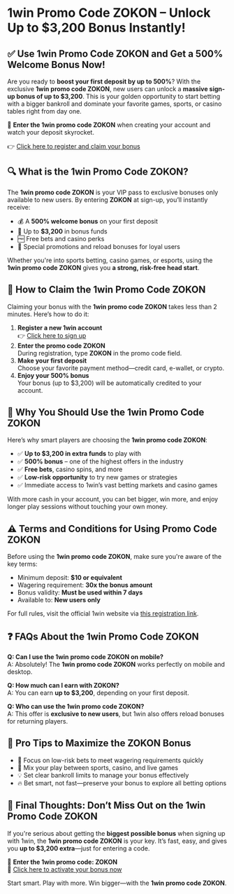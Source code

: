
<h1>1win Promo Code ZOKON – Unlock Up to $3,200 Bonus Instantly!</h1>
<h2>✅ Use 1win Promo Code ZOKON and Get a 500% Welcome Bonus Now!</h2>
<p>Are you ready to <strong>boost your first deposit by up to 500%</strong>? With the exclusive <strong>1win promo code ZOKON</strong>, new users can unlock a <strong>massive sign-up bonus of up to $3,200</strong>. This is your golden opportunity to start betting with a bigger bankroll and dominate your favorite games, sports, or casino tables right from day one.</p>
<p>🎁 <strong>Enter the 1win promo code ZOKON</strong> when creating your account and watch your deposit skyrocket.</p>
<p>👉 <a href="https://1weaou.life/?p=wj23" target="_blank">Click here to register and claim your bonus</a></p>
<h2>🔍 What is the 1win Promo Code ZOKON?</h2>
<p>The <strong>1win promo code ZOKON</strong> is your VIP pass to exclusive bonuses only available to new users. By entering <strong>ZOKON</strong> at sign-up, you’ll instantly receive:</p>
<ul>
<li>💰 A <strong>500% welcome bonus</strong> on your first deposit</li>
<li>🎁 Up to <strong>$3,200</strong> in bonus funds</li>
<li>🆓 Free bets and casino perks</li>
<li>🔁 Special promotions and reload bonuses for loyal users</li>
</ul>
<p>Whether you're into sports betting, casino games, or esports, using the <strong>1win promo code ZOKON</strong> gives you <strong>a strong, risk-free head start</strong>.</p>
<h2>🚀 How to Claim the 1win Promo Code ZOKON</h2>
<p>Claiming your bonus with the <strong>1win promo code ZOKON</strong> takes less than 2 minutes. Here’s how to do it:</p>
<ol>
<li><strong>Register a new 1win account</strong><br>👉 <a href="https://1weaou.life/?p=wj23" target="_blank">Click here to sign up</a></li>
<li><strong>Enter the promo code ZOKON</strong><br>During registration, type <strong>ZOKON</strong> in the promo code field.</li>
<li><strong>Make your first deposit</strong><br>Choose your favorite payment method—credit card, e-wallet, or crypto.</li>
<li><strong>Enjoy your 500% bonus</strong><br>Your bonus (up to $3,200) will be automatically credited to your account.</li>
</ol>
<h2>🎯 Why You Should Use the 1win Promo Code ZOKON</h2>
<p>Here’s why smart players are choosing the <strong>1win promo code ZOKON</strong>:</p>
<ul>
<li>✅ <strong>Up to $3,200 in extra funds</strong> to play with</li>
<li>✅ <strong>500% bonus</strong> – one of the highest offers in the industry</li>
<li>✅ <strong>Free bets</strong>, casino spins, and more</li>
<li>✅ <strong>Low-risk opportunity</strong> to try new games or strategies</li>
<li>✅ Immediate access to 1win’s vast betting markets and casino games</li>
</ul>
<p>With more cash in your account, you can bet bigger, win more, and enjoy longer play sessions without touching your own money.</p>
<h2>⚠️ Terms and Conditions for Using Promo Code ZOKON</h2>
<p>Before using the <strong>1win promo code ZOKON</strong>, make sure you're aware of the key terms:</p>
<ul>
<li>Minimum deposit: <strong>$10 or equivalent</strong></li>
<li>Wagering requirement: <strong>30x the bonus amount</strong></li>
<li>Bonus validity: <strong>Must be used within 7 days</strong></li>
<li>Available to: <strong>New users only</strong></li>
</ul>
<p>For full rules, visit the official 1win website via <a href="https://1weaou.life/?p=wj23" target="_blank">this registration link</a>.</p>
<h2>❓ FAQs About the 1win Promo Code ZOKON</h2>
<p><strong>Q: Can I use the 1win promo code ZOKON on mobile?</strong><br>A: Absolutely! The <strong>1win promo code ZOKON</strong> works perfectly on mobile and desktop.</p>
<p><strong>Q: How much can I earn with ZOKON?</strong><br>A: You can earn <strong>up to $3,200</strong>, depending on your first deposit.</p>
<p><strong>Q: Who can use the 1win promo code ZOKON?</strong><br>A: This offer is <strong>exclusive to new users</strong>, but 1win also offers reload bonuses for returning players.</p>
<h2>🧠 Pro Tips to Maximize the ZOKON Bonus</h2>
<ul>
<li>🎯 Focus on low-risk bets to meet wagering requirements quickly</li>
<li>🧩 Mix your play between sports, casino, and live games</li>
<li>💡 Set clear bankroll limits to manage your bonus effectively</li>
<li>🔥 Bet smart, not fast—preserve your bonus to explore all betting options</li>
</ul>
<h2>🏁 Final Thoughts: Don’t Miss Out on the 1win Promo Code ZOKON</h2>
<p>If you're serious about getting the <strong>biggest possible bonus</strong> when signing up with 1win, the <strong>1win promo code ZOKON</strong> is your key. It’s fast, easy, and gives you <strong>up to $3,200 extra</strong>—just for entering a code.</p>
<p>🎁 <strong>Enter the 1win promo code: ZOKON</strong><br>🔗 <a href="https://1weaou.life/?p=wj23" target="_blank">Click here to activate your bonus now</a></p>
<p>Start smart. Play with more. Win bigger—with the <strong>1win promo code ZOKON</strong>.</p>
</body>
</html>
